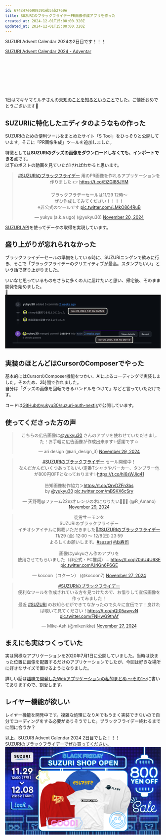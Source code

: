 ```yaml
---
id: 674c47e6989391eb5ab2769e
title: SUZURIのブラックフライデーPR画像作成アプリを作った
created_at: 2024-12-01T15:00:00.320Z
updated_at: 2024-12-01T15:00:00.320Z
---
```


<p>SUZURI Advent Calendar 2024の2日目です！！！</p>
<div class="iframely-embed" data-embedded-url="https://adventar.org/calendars/10879"><div class="iframely-responsive" style="height: 140px; padding-bottom: 0;"><a data-iframely-url="//cdn.iframe.ly/api/iframe?url=https%3A%2F%2Fadventar.org%2Fcalendars%2F10879&amp;key=878c5bef402f0b2911bf6d4ce6261abd" href="https://adventar.org/calendars/10879/embed">SUZURI Advent Calendar 2024 - Adventar</a></div></div><script async="" charset="utf-8" src="//cdn.iframe.ly/embed.js"></script>
<p>1日はマキヤマミルテさんの<a href="https://sizu.me/mmakiyama/posts/c97rrzhnmdk6">未知のことを知るということ</a>でした。ご懐妊おめでとうございます🎉</p>
<h2>SUZURIに特化したエディタのようなもの作った</h2>
<p>SUZURIのための便利ツールをまとめたサイト「S Tool」をひっそりと公開しています。そこに「PR画像生成」ツールを追加しました。</p>
<p>特徴としては<strong>SUZURIのグッズの画像をダウンロードしなくても、インポートできる</strong>点です。<br/>
以下のポストの動画を見ていただければわかると思います。</p>
<blockquote align="center" class="twitter-tweet" data-dnt="true"><p dir="ltr" lang="ja"><a href="https://twitter.com/hashtag/SUZURI%E3%81%AE%E3%83%96%E3%83%A9%E3%83%83%E3%82%AF%E3%83%95%E3%83%A9%E3%82%A4%E3%83%87%E3%83%BC?src=hash&amp;ref_src=twsrc%5Etfw">#SUZURIのブラックフライデー</a>  用のPR画像を作れるアプリケーションを作りました 👉 <a href="https://t.co/EiZGl88JYM">https://t.co/EiZGl88JYM</a> <br/><br/>ブラックフラデーセールは11/29 12時〜<br/>ぜひ作成してみてください！！！！<br/>※非公式のツールです <a href="https://t.co/LMkO864RuB">pic.twitter.com/LMkO864RuB</a></p>— yukyu (a.k.a ugo) (@yukyu30) <a href="https://twitter.com/yukyu30/status/1859264148657578337?ref_src=twsrc%5Etfw">November 20, 2024</a></blockquote>
<script async="" charset="utf-8" src="https://platform.twitter.com/widgets.js"></script>
<p><a href="https://suzuri.jp/developer/documentation/v1">SUZURI API</a>を使ってデータの取得を実現しています。</p>
<h2>盛り上がりが忘れられなかった</h2>
<p>ブラックフライデーセールの準備をしている時に、SUZURIニンゲンで飲みに行き、そこで「ブラックフライデーのクリエイティブが最高。スタンプもいい」という話で盛り上がりました。</p>
<p>いいなと思っているものをさらに多くの人に届けたいと思い、帰宅後、そのまま開発を始めました。<br/>
<img alt="SCR-20241201-sbdk.png" src="SCR-20241201-sbdk.png"/></p>
<h2>実装のほとんどはCursorのComposerでやった</h2>
<p>基本的にはCursorのComposer機能をつかい、AIによるコーディングで実装しました。そのため、2時間で作れました。<br/>
自分は「グッズの画像を回転できるハンドルをつけて」などと言っていただけです。</p>
<p>コードは<a href="https://github.com/yukyu30/suzuri-auth-nextjs">GitHubのyukyu30/suzuri-auth-nextjs</a>で公開しています。</p>
<h2>使ってくださった方の声</h2>
<blockquote align="center" class="twitter-tweet" data-conversation="none" data-dnt="true"><p dir="ltr" lang="ja">こちらの広告画像は<a href="https://twitter.com/yukyu30?ref_src=twsrc%5Etfw">@yukyu30</a> さんのアプリを使わせていただきました！お手軽に広告画像が作成出来ます✨感謝です☺️</p>— ari design (@ari_design_3) <a href="https://twitter.com/ari_design_3/status/1862499871955329275?ref_src=twsrc%5Etfw">November 29, 2024</a></blockquote>
<script async="" charset="utf-8" src="https://platform.twitter.com/widgets.js"></script>
<blockquote align="center" class="twitter-tweet" data-dnt="true"><p dir="ltr" lang="ja"><a href="https://twitter.com/hashtag/SUZURI%E3%81%AE%E3%83%96%E3%83%A9%E3%83%83%E3%82%AF%E3%83%95%E3%83%A9%E3%82%A4%E3%83%87%E3%83%BC?src=hash&amp;ref_src=twsrc%5Etfw">#SUZURIのブラックフライデー</a> セール開催中！<br/>なんだかんだいくつあってもいい定番Tシャツやパーカー、タンブラー他が800円OFFとなっております✨<a href="https://t.co/hI6sWJig41">https://t.co/hI6sWJig41</a><br/><br/>告知画像制作協力＞<a href="https://t.co/QrvDZFn3bs">https://t.co/QrvDZFn3bs</a><br/>by <a href="https://twitter.com/yukyu30?ref_src=twsrc%5Etfw">@yukyu30</a> <a href="https://t.co/mBSKX6cSry">pic.twitter.com/mBSKX6cSry</a></p>— 天野竜@ファーム22のオレンジの木になりたい🍊🍊🍊 (@R_Amano) <a href="https://twitter.com/R_Amano/status/1862447036198740445?ref_src=twsrc%5Etfw">November 29, 2024</a></blockquote>
<script async="" charset="utf-8" src="https://platform.twitter.com/widgets.js"></script>
<blockquote align="center" class="twitter-tweet" data-dnt="true"><p dir="ltr" lang="ja">徒労サーモンを <br/>SUZURIのブラックフライデー<br/>イチオシアイテムに掲載いただきました🥳<a href="https://twitter.com/hashtag/SUZURI%E3%81%AE%E3%83%96%E3%83%A9%E3%83%83%E3%82%AF%E3%83%95%E3%83%A9%E3%82%A4%E3%83%87%E3%83%BC?src=hash&amp;ref_src=twsrc%5Etfw">#SUZURIのブラックフライデー</a><br/>11/29 (金) 12:00 ～ 12/8(日) 23:59<br/>よろしくお願いします。<a href="https://twitter.com/hashtag/suzuri?src=hash&amp;ref_src=twsrc%5Etfw">#suzuri</a> <a href="https://twitter.com/hashtag/%E3%81%8A%E5%AF%BF%E5%8F%B8?src=hash&amp;ref_src=twsrc%5Etfw">#お寿司</a><br/><br/>画像はyukyuさん作のアプリを<br/>使用させてもらいました（非公式・PC推奨）… <a href="https://t.co/j70dU4U6SE">https://t.co/j70dU4U6SE</a> <a href="https://t.co/UriGn6P6GE">pic.twitter.com/UriGn6P6GE</a></p>— kocoon（コクーン） (@kocoon7) <a href="https://twitter.com/kocoon7/status/1861757098755076525?ref_src=twsrc%5Etfw">November 27, 2024</a></blockquote>
<script async="" charset="utf-8" src="https://platform.twitter.com/widgets.js"></script>
<blockquote align="center" class="twitter-tweet" data-dnt="true"><p dir="ltr" lang="ja"><a href="https://twitter.com/hashtag/SUZURI%E3%81%AE%E3%83%96%E3%83%A9%E3%83%83%E3%82%AF%E3%83%95%E3%83%A9%E3%82%A4%E3%83%87%E3%83%BC?src=hash&amp;ref_src=twsrc%5Etfw">#SUZURIのブラックフライデー</a><br/>便利なツールを作成されている方を見つけたので、お借りして宣伝画像を作ってみました！<br/>最近 <a href="https://twitter.com/hashtag/SUZURI?src=hash&amp;ref_src=twsrc%5Etfw">#SUZURI</a> のお知らせができてなかったので久々に宣伝です！良ければ覗いて見てください！<a href="https://t.co/nQt05awyvN">https://t.co/nQt05awyvN</a> <a href="https://t.co/FNHwG9thAf">pic.twitter.com/FNHwG9thAf</a></p>— Mike-Ash (@mikenikke) <a href="https://twitter.com/mikenikke/status/1861876008326180969?ref_src=twsrc%5Etfw">November 27, 2024</a></blockquote>
<script async="" charset="utf-8" src="https://platform.twitter.com/widgets.js"></script>
<h2>まえにも実はつくっていた</h2>
<p>実は同様なアプリケーションを2020年7月1日に公開していました。当時は決まった位置に画像を配置するだけのアプリケーションでしたが、今回は好きな場所に好きなサイズで置けるようになりました。</p>
<p>詳しい話は<a href="https://zenn.dev/yu_9/articles/5fa3a6c9332afd">趣味で開発したWebアプリケーションの私的まとめ ～その1～</a>に書いてありますので、割愛します。</p>
<h2>レイヤー機能が欲しい</h2>
<p>レイヤー機能を開発中です。複雑な処理になりAIでもうまく実装できないので自分でコーディングをする必要がありそうでした。ブラックフライデー終わるまでに間に合うか？</p>
<p>以上、SUZURI Advent Calendar 2024 2日目でした！！！<br/>
<a href="https://suzuri.jp/yukyu30">SUZURIのブラックフライデーでぜひ買ってください。<br/>
<img alt="PRImage(1).png" src="PRImage(1).png"/></a></p>
